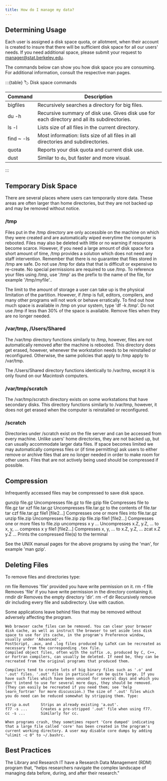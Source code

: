 ```yaml
---
title: How do I manage my data?
---
```


## Determining Usage

Each user is assigned a disk space quota, or allotment, when their account is created to insure that there will be sufficient disk space for all our users' needs. If you need additional space, please submit your request to manager@stat.berkeley.edu.

The commands below can show you how disk space you are consuming. For additional information, consult the respective man pages.

:::{table}
:label: Disk space commands

| Command    | Description |
|------------|-------------------------------------------------|
| bigfiles   | Recursively searches a directory for big files. |
| du -h      | Recursive summary of disk use. Gives disk use for each directory and all its subdirectories. |
| ls -l      | Lists size of all files in the current directory. |
| find ~ -ls | Most information: lists size of all files in all directories and subdirectories. |
| quota      | Reports your disk quota and current disk use. |
| dust       | Similar to `du`, but faster and more visual. |

:::
 
## Temporary Disk Space

There are several places where users can temporarily store data. These areas are often larger than home directories, but they are not backed up and may be removed without notice.

### /tmp

Files put in the /tmp directory are only accessible on the machine on which they were created and are automatically wiped everytime the computer is rebooted. Files may also be deleted with little or no warning if resources become scarce. However, if you need a large amount of disk space for a short amount of time, /tmp provides a solution which does not need any staff intervention. Remember that there is no guarantee that files stored in /tmp are safe. Do not use /tmp for data that that is difficult or expensive to re-create. No special permissions are required to use /tmp. To reference your files using /tmp, use '/tmp' as the prefix to the name of the file, for example '/tmp/myfile'..

The limit to the amount of storage a user can take up is the physical limitation of the partition. However, if /tmp is full, editors, compilers, and many other programs will not work or behave erratically. To find out how much space is available in /tmp on your system, type 'df -k /tmp'. Do not use /tmp if less than 30% of the space is available. Remove files when they are no longer needed.

### /var/tmp, /Users/Shared

The /var/tmp directory functions similarly to /tmp, however, files are not automatically removed after the machine is rebooted. This directory does get erased, however, whenever the workstation needs to be reinstalled or reconfigured. Otherwise, the same policies that apply to /tmp apply to /var/tmp.

The /Users/Shared directory functions identically to /var/tmp, except it is only found on our Macintosh computers.

### /var/tmp/scratch

The /var/tmp/scratch directory exists on some workstations that have secondary disks. This directory functions similarly to /var/tmp, however, it does not get erased when the computer is reinstalled or reconfigured.

### /scratch

Directories under /scratch exist on the file server and can be accessed from every machine. Unlike users' home directories, they are not backed up, but can usually accommodate larger data files. If space becomes limited we may automatically compress files or (if time permitting) ask users to either remove or archive files that are no longer needed in order to make room for other users. Files that are not actively being used should be compressed if possible.

## Compression

Infrequently accessed files may be compressed to save disk space.

  gunzip file.gz                         Uncompresses file.gz to file
  gzip file                              Compresses file to file.gz
  tar xzf file.tar.gz                    Uncompresses file.tar.gz to the contents of file.tar
  tar czf file.tar.gz file1 [file2...]   Compresses one or more files into file.tar.gz
  unzip file.zip                         Uncompresses file.zip
  zip file.zip file1 [file2...]          Compresses one or more files to file.zip
  uncompress x y ...                     Uncompresses x.Z, y.Z, ... to x, y, ...
  compress x y file1 [file2...]          Compresses x, y, ... to x.Z, y.Z, ...
  zcat x.Z y.Z ...                       Prints the compressed file(s) to the terminal
  
See the UNIX manual pages for the above programs by using the 'man', for example 'man gzip'.

## Deleting Files

To remove files and directories type:

rm file         Removes 'file' provided you have write permission on it. 
rm -f file      Removes 'file' if you have write permission in the directory containing it. 
rmdir dir       Removes the empty directory 'dir'. 
rm -rf dir      Recursively remove dir including every file and subdirectory. Use with caution.

Some applications leave behind files that may be removed without adversely affecting the program.

    Web browser cache files can be removed. You can clear your browser disk cache, as well as instruct the browser to set aside less disk space to use for its cache, in the program's Preference window, usually under 'Advanced'.
    PostScript, .aux, and .log files produced by LaTeX can be recreated as necessary from the corresponding .tex file.
    Compiled object files, often with the suffix .o, produced by C, C++, or Fortran compilers, can usually be deleted. If need be, they can be recreated from the original programs that produced them.

    Compilers tend to create lots of big binary files such as '.o' and '.out' files. '.out' files in particular can be quite large. If you have such files which have been unused for several days and which you don't intend to use for several more days, they should be removed. (They can easily be recreated if you need them; see 'help learn_fortran' for more discussion.) The size of '.out' files which you do need can be reduced somewhat by stripping them. Type:

    strip a.out     Strips an already existing 'a.out'. 
    f77 -s ...      Creates a pre-stripped '.out' file when using f77. 
    cc -s ...       Similarly for cc.

    When programs crash, they sometimes report 'Core dumped' indicating that a large file called 'core' has been created in the program's current working directory. A user may disable core dumps by adding "ulimit -c 0" to ~/.bashrc.

## Best Practices

The Library and Research IT have a Research Data Management (RDM) program
 that, "helps researchers navigate the complex landscape of managing data before, during, and after their research."
